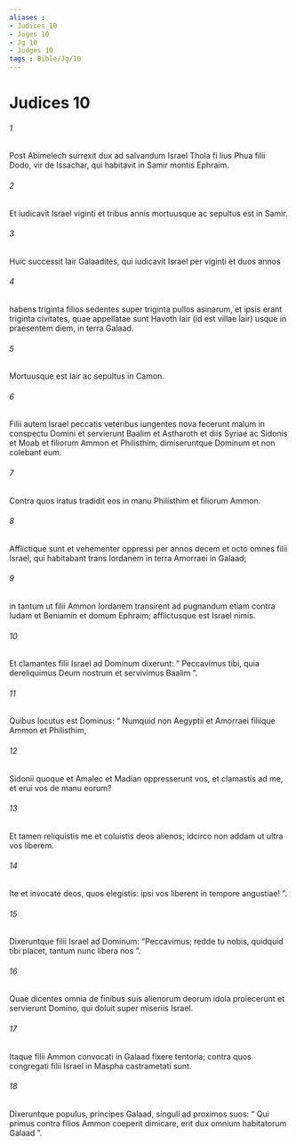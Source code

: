 ```yaml
---
aliases : 
- Judices 10
- Juges 10
- Jg 10
- Judges 10
tags : Bible/Jg/10
---
```


# Judices 10

###### 1
Post Abimelech surrexit dux ad salvandum Israel Thola fi lius Phua filii Dodo, vir de Issachar, qui habitavit in Samir montis Ephraim. 
###### 2
Et iudicavit Israel viginti et tribus annis mortuusque ac sepultus est in Samir.
###### 3
Huic successit Iair Galaadites, qui iudicavit Israel per viginti et duos annos 
###### 4
habens triginta filios sedentes super triginta pullos asinarum, et ipsis erant triginta civitates, quae appellatae sunt Havoth Iair (id est villae Iair) usque in praesentem diem, in terra Galaad. 
###### 5
Mortuusque est Iair ac sepultus in Camon.
###### 6
Filii autem Israel peccatis veteribus iungentes nova fecerunt malum in conspectu Domini et servierunt Baalim et Astharoth et diis Syriae ac Sidonis et Moab et filiorum Ammon et Philisthim; dimiseruntque Dominum et non colebant eum. 
###### 7
Contra quos iratus tradidit eos in manu Philisthim et filiorum Ammon. 
###### 8
Afflictique sunt et vehementer oppressi per annos decem et octo omnes filii Israel, qui habitabant trans Iordanem in terra Amorraei in Galaad; 
###### 9
in tantum ut filii Ammon Iordanem transirent ad pugnandum etiam contra Iudam et Beniamin et domum Ephraim; afflictusque est Israel nimis.
###### 10
Et clamantes filii Israel ad Dominum dixerunt: “ Peccavimus tibi, quia dereliquimus Deum nostrum et servivimus Baalim ”.
###### 11
Quibus locutus est Dominus: “ Numquid non Aegyptii et Amorraei filiique Ammon et Philisthim, 
###### 12
Sidonii quoque et Amalec et Madian oppresserunt vos, et clamastis ad me, et erui vos de manu eorum? 
###### 13
Et tamen reliquistis me et coluistis deos alienos; idcirco non addam ut ultra vos liberem. 
###### 14
Ite et invocate deos, quos elegistis: ipsi vos liberent in tempore angustiae! ”. 
###### 15
Dixeruntque filii Israel ad Dominum: “Peccavimus; redde tu nobis, quidquid tibi placet, tantum nunc libera nos ”. 
###### 16
Quae dicentes omnia de finibus suis alienorum deorum idola proiecerunt et servierunt Domino, qui doluit super miseriis Israel.
###### 17
Itaque filii Ammon convocati in Galaad fixere tentoria; contra quos congregati filii Israel in Maspha castrametati sunt. 
###### 18
Dixeruntque populus, principes Galaad, singuli ad proximos suos: “ Qui primus contra filios Ammon coeperit dimicare, erit dux omnium habitatorum Galaad ”.
